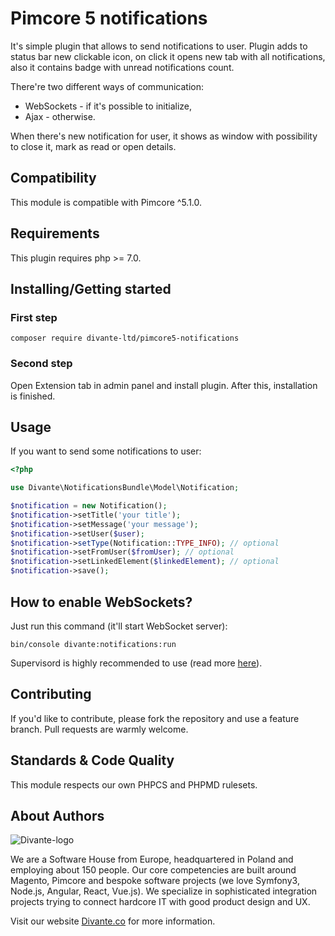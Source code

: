 # Pimcore 5 notifications

It's simple plugin that allows to send notifications to user. 
Plugin adds to status bar new clickable icon, on click it opens
new tab with all notifications, also it contains badge with unread
notifications count.

There're two different ways of communication:
- WebSockets - if it's possible to initialize,
- Ajax - otherwise.

When there's new notification for user, it shows as window
with possibility to close it, mark as read or open details.

## Compatibility
This module is compatible with Pimcore ^5.1.0.

## Requirements
This plugin requires php >= 7.0.

## Installing/Getting started
### First step
```
composer require divante-ltd/pimcore5-notifications
```
### Second step
Open Extension tab in admin panel and install plugin. After this, installation is finished.

## Usage
If you want to send some notifications to user:
```php
<?php

use Divante\NotificationsBundle\Model\Notification;

$notification = new Notification();
$notification->setTitle('your title');
$notification->setMessage('your message');
$notification->setUser($user);
$notification->setType(Notification::TYPE_INFO); // optional
$notification->setFromUser($fromUser); // optional
$notification->setLinkedElement($linkedElement); // optional
$notification->save();
```

## How to enable WebSockets?
Just run this command (it'll start WebSocket server):
```
bin/console divante:notifications:run
```
Supervisord is highly recommended to use (read more [here](http://socketo.me/docs/deploy#supervisor)).

## Contributing
If you'd like to contribute, please fork the repository and use a feature branch. Pull requests are warmly welcome.

## Standards & Code Quality
This module respects our own PHPCS and PHPMD rulesets.

## About Authors
![Divante-logo](http://divante.co///logo_1.png "Divante")

We are a Software House from Europe, headquartered in Poland and employing about 150 people. Our core competencies are built around Magento, Pimcore and bespoke software projects (we love Symfony3, Node.js, Angular, React, Vue.js). We specialize in sophisticated integration projects trying to connect hardcore IT with good product design and UX.

Visit our website [Divante.co](https://divante.co/ "Divante.co") for more information.
